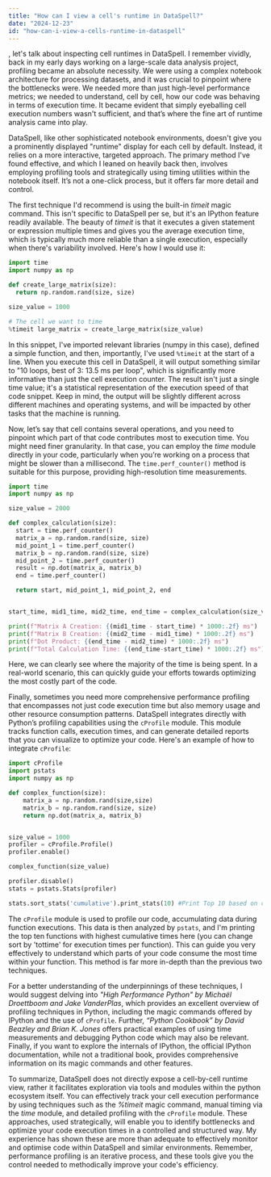```yaml
---
title: "How can I view a cell's runtime in DataSpell?"
date: "2024-12-23"
id: "how-can-i-view-a-cells-runtime-in-dataspell"
---
```


, let's talk about inspecting cell runtimes in DataSpell. I remember vividly, back in my early days working on a large-scale data analysis project, profiling became an absolute necessity. We were using a complex notebook architecture for processing datasets, and it was crucial to pinpoint where the bottlenecks were. We needed more than just high-level performance metrics; we needed to understand, cell by cell, how our code was behaving in terms of execution time. It became evident that simply eyeballing cell execution numbers wasn't sufficient, and that’s where the fine art of runtime analysis came into play.

DataSpell, like other sophisticated notebook environments, doesn't give you a prominently displayed "runtime" display for each cell by default. Instead, it relies on a more interactive, targeted approach. The primary method I've found effective, and which I leaned on heavily back then, involves employing profiling tools and strategically using timing utilities within the notebook itself. It’s not a one-click process, but it offers far more detail and control.

The first technique I'd recommend is using the built-in *timeit* magic command. This isn't specific to DataSpell per se, but it's an IPython feature readily available. The beauty of *timeit* is that it executes a given statement or expression multiple times and gives you the average execution time, which is typically much more reliable than a single execution, especially when there's variability involved. Here's how I would use it:

```python
import time
import numpy as np

def create_large_matrix(size):
  return np.random.rand(size, size)

size_value = 1000

# The cell we want to time
%timeit large_matrix = create_large_matrix(size_value)
```

In this snippet, I've imported relevant libraries (numpy in this case), defined a simple function, and then, importantly, I've used `%timeit` at the start of a line.  When you execute this cell in DataSpell,  it will output something similar to "10 loops, best of 3: 13.5 ms per loop", which is significantly more informative than just the cell execution counter. The result isn't just a single time value; it's a statistical representation of the execution speed of that code snippet. Keep in mind, the output will be slightly different across different machines and operating systems, and will be impacted by other tasks that the machine is running.

Now, let’s say that cell contains several operations, and you need to pinpoint which part of that code contributes most to execution time. You might need finer granularity. In that case, you can employ the *time* module directly in your code, particularly when you’re working on a process that might be slower than a millisecond.  The `time.perf_counter()` method is suitable for this purpose, providing high-resolution time measurements.

```python
import time
import numpy as np

size_value = 2000

def complex_calculation(size):
  start = time.perf_counter()
  matrix_a = np.random.rand(size, size)
  mid_point_1 = time.perf_counter()
  matrix_b = np.random.rand(size, size)
  mid_point_2 = time.perf_counter()
  result = np.dot(matrix_a, matrix_b)
  end = time.perf_counter()

  return start, mid_point_1, mid_point_2, end


start_time, mid1_time, mid2_time, end_time = complex_calculation(size_value)

print(f"Matrix A Creation: {(mid1_time - start_time) * 1000:.2f} ms")
print(f"Matrix B Creation: {(mid2_time - mid1_time) * 1000:.2f} ms")
print(f"Dot Product: {(end_time - mid2_time) * 1000:.2f} ms")
print(f"Total Calculation Time: {(end_time-start_time) * 1000:.2f} ms")


```
Here, we can clearly see where the majority of the time is being spent. In a real-world scenario, this can quickly guide your efforts towards optimizing the most costly part of the code.

Finally, sometimes you need more comprehensive performance profiling that encompasses not just code execution time but also memory usage and other resource consumption patterns. DataSpell integrates directly with Python’s profiling capabilities using the `cProfile` module. This module tracks function calls, execution times, and can generate detailed reports that you can visualize to optimize your code. Here's an example of how to integrate `cProfile`:

```python
import cProfile
import pstats
import numpy as np

def complex_function(size):
    matrix_a = np.random.rand(size,size)
    matrix_b = np.random.rand(size, size)
    return np.dot(matrix_a, matrix_b)


size_value = 1000
profiler = cProfile.Profile()
profiler.enable()

complex_function(size_value)

profiler.disable()
stats = pstats.Stats(profiler)

stats.sort_stats('cumulative').print_stats(10) #Print Top 10 based on cumulative time.
```

The `cProfile` module is used to profile our code, accumulating data during function executions. This data is then analyzed by `pstats`, and I'm printing the top ten functions with highest cumulative times here (you can change sort by 'tottime' for execution times per function). This can guide you very effectively to understand which parts of your code consume the most time within your function. This method is far more in-depth than the previous two techniques.

For a better understanding of the underpinnings of these techniques, I would suggest delving into *"High Performance Python" by Michaël Droettboom and Jake VanderPlas*, which provides an excellent overview of profiling techniques in Python, including the magic commands offered by IPython and the use of `cProfile`. Further, *“Python Cookbook” by David Beazley and Brian K. Jones* offers practical examples of using time measurements and debugging Python code which may also be relevant.  Finally, if you want to explore the internals of IPython, the official IPython documentation, while not a traditional book, provides comprehensive information on its magic commands and other features.

To summarize, DataSpell does not directly expose a cell-by-cell runtime view, rather it facilitates exploration via tools and modules within the python ecosystem itself. You can effectively track your cell execution performance by using techniques such as the *%timeit* magic command, manual timing via the *time* module, and detailed profiling with the `cProfile` module. These approaches, used strategically, will enable you to identify bottlenecks and optimize your code execution times in a controlled and structured way. My experience has shown these are more than adequate to effectively monitor and optimise code within DataSpell and similar environments. Remember, performance profiling is an iterative process, and these tools give you the control needed to methodically improve your code's efficiency.
